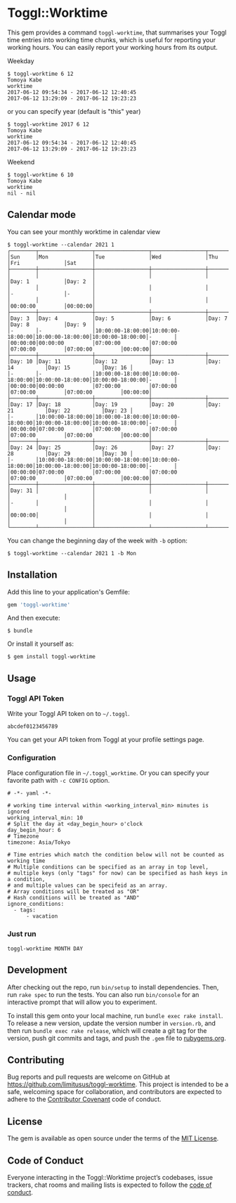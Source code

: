 # Toggl::Worktime

This gem provides a command `toggl-worktime`, that summarises your Toggl time entries into working time chunks, which is useful for reporting your working hours.
You can easily report your working hours from its output.

Weekday

```console
$ toggl-worktime 6 12
Tomoya Kabe
worktime
2017-06-12 09:54:34 - 2017-06-12 12:40:45
2017-06-12 13:29:09 - 2017-06-12 19:23:23
```

or you can specify year (default is "this" year)

```console
$ toggl-worktime 2017 6 12
Tomoya Kabe
worktime
2017-06-12 09:54:34 - 2017-06-12 12:40:45
2017-06-12 13:29:09 - 2017-06-12 19:23:23
```


Weekend

```console
$ toggl-worktime 6 10
Tomoya Kabe
worktime
nil - nil
```

## Calendar mode

You can see your monthly worktime in calendar view

```console
$ toggl-worktime --calendar 2021 1
┌────────┬─────────────────┬─────────────────┬─────────────────┬─────────────────┬─────────────────┬────────┐
│Sun     │Mon              │Tue              │Wed              │Thu              │Fri              │Sat     │
├────────┼─────────────────┼─────────────────┼─────────────────┼─────────────────┼─────────────────┼────────┤
│        │                 │                 │                 │                 │Day: 1           │Day: 2  │
│        │                 │                 │                 │                 │-                │-       │
│        │                 │                 │                 │                 │00:00:00         │00:00:00│
├────────┼─────────────────┼─────────────────┼─────────────────┼─────────────────┼─────────────────┼────────┤
│Day: 3  │Day: 4           │Day: 5           │Day: 6           │Day: 7           │Day: 8           │Day: 9  │
│-       │-                │10:00:00-18:00:00│10:00:00-18:00:00│10:00:00-18:00:00│10:00:00-18:00:00│-       │
│00:00:00│00:00:00         │07:00:00         │07:00:00         │07:00:00         │07:00:00         │00:00:00│
├────────┼─────────────────┼─────────────────┼─────────────────┼─────────────────┼─────────────────┼────────┤
│Day: 10 │Day: 11          │Day: 12          │Day: 13          │Day: 14          │Day: 15          │Day: 16 │
│-       │-                │10:00:00-18:00:00│10:00:00-18:00:00│10:00:00-18:00:00│10:00:00-18:00:00│-       │
│00:00:00│00:00:00         │07:00:00         │07:00:00         │07:00:00         │07:00:00         │00:00:00│
├────────┼─────────────────┼─────────────────┼─────────────────┼─────────────────┼─────────────────┼────────┤
│Day: 17 │Day: 18          │Day: 19          │Day: 20          │Day: 21          │Day: 22          │Day: 23 │
│-       │10:00:00-18:00:00│10:00:00-18:00:00│10:00:00-18:00:00│10:00:00-18:00:00│10:00:00-18:00:00│-       │
│00:00:00│07:00:00         │07:00:00         │07:00:00         │07:00:00         │07:00:00         │00:00:00│
├────────┼─────────────────┼─────────────────┼─────────────────┼─────────────────┼─────────────────┼────────┤
│Day: 24 │Day: 25          │Day: 26          │Day: 27          │Day: 28          │Day: 29          │Day: 30 │
│-       │10:00:00-18:00:00│10:00:00-18:00:00│10:00:00-18:00:00│10:00:00-18:00:00│10:00:00-18:00:00│-       │
│00:00:00│07:00:00         │07:00:00         │07:00:00         │07:00:00         │07:00:00         │00:00:00│
├────────┼─────────────────┼─────────────────┼─────────────────┼─────────────────┼─────────────────┼────────┤
│Day: 31 │                 │                 │                 │                 │                 │        │
│-       │                 │                 │                 │                 │                 │        │
│00:00:00│                 │                 │                 │                 │                 │        │
└────────┴─────────────────┴─────────────────┴─────────────────┴─────────────────┴─────────────────┴────────┘
```

You can change the beginning day of the week with `-b` option:

```console
$ toggl-worktime --calendar 2021 1 -b Mon
```

## Installation

Add this line to your application's Gemfile:

```ruby
gem 'toggl-worktime'
```

And then execute:

    $ bundle

Or install it yourself as:

    $ gem install toggl-worktime

## Usage

### Toggl API Token

Write your Toggl API token on to `~/.toggl`.

```
abcdef0123456789
```

You can get your API token from Toggl at your profile settings page.

### Configuration

Place configuration file in `~/.toggl_worktime`.
Or you can specify your favorite path with `-c CONFIG` option.

```
# -*- yaml -*-

# working time interval within <working_interval_min> minutes is ignored
working_interval_min: 10
# Split the day at <day_begin_hour> o'clock
day_begin_hour: 6
# Timezone
timezone: Asia/Tokyo

# Time entries which match the condition below will not be counted as working time
# Multiple conditions can be specified as an array in top level,
# multiple keys (only "tags" for now) can be specified as hash keys in a condition,
# and multiple values can be specifeid as an array.
# Array conditions will be treated as "OR"
# Hash conditions will be treated as "AND"
ignore_conditions:
  - tags:
      - vacation
```

### Just run

```console
toggl-worktime MONTH DAY
```

## Development

After checking out the repo, run `bin/setup` to install dependencies. Then, run `rake spec` to run the tests. You can also run `bin/console` for an interactive prompt that will allow you to experiment.

To install this gem onto your local machine, run `bundle exec rake install`. To release a new version, update the version number in `version.rb`, and then run `bundle exec rake release`, which will create a git tag for the version, push git commits and tags, and push the `.gem` file to [rubygems.org](https://rubygems.org).

## Contributing

Bug reports and pull requests are welcome on GitHub at https://github.com/limitusus/toggl-worktime. This project is intended to be a safe, welcoming space for collaboration, and contributors are expected to adhere to the [Contributor Covenant](http://contributor-covenant.org) code of conduct.

## License

The gem is available as open source under the terms of the [MIT License](http://opensource.org/licenses/MIT).

## Code of Conduct

Everyone interacting in the Toggl::Worktime project’s codebases, issue trackers, chat rooms and mailing lists is expected to follow the [code of conduct](https://github.com/limitusus/toggl-worktime/blob/master/CODE_OF_CONDUCT.md).
